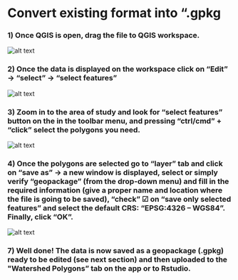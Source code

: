 # Convert existing format into “.gpkg
### 1)	Once QGIS is open, drag the file to QGIS workspace. 
![alt text](https://github.com/pgonzaleze/Working-with-a-geopackage-.gpkg-in-QGIS/blob/main/GPKG/figure_1.jpg)
<br>
### 2)	Once the data is displayed on the workspace click on “Edit” &rarr; “select” &rarr; “select features”
![alt text](https://github.com/pgonzaleze/Working-with-a-geopackage-.gpkg-in-QGIS/blob/main/GPKG/figure_2.jpg)
<br>
### 3)	Zoom in to the area of study and look for “select features” button on the in the toolbar menu, and pressing “ctrl/cmd” + “click” select the polygons you need.
![alt text](https://github.com/pgonzaleze/Working-with-a-geopackage-.gpkg-in-QGIS/blob/main/GPKG/figure_3.jpg)
<br>
### 4)	Once the polygons are selected go to “layer” tab and click on “save as” &rarr; a new window is displayed, select or simply verify “geopackage” (from the drop-down menu) and fill in the required information (give a proper name and location where the file is going to be saved), “check” &#x2611; on “save only selected features” and select the default CRS: “EPSG:4326 – WGS84”. Finally, click “OK”. 
![alt text](https://github.com/pgonzaleze/Working-with-a-geopackage-.gpkg-in-QGIS/blob/main/GPKG/figure_4.jpg)
<br>
### 7)	Well done! The data is now saved as a geopackage (.gpkg) ready to be edited (see next section) and then uploaded to the "Watershed Polygons” tab on the app or to Rstudio.
